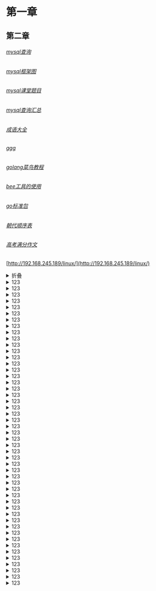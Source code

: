 # 第一章
## 第二章

###### [mysql查询](https://blog.51cto.com/u_12723336/2652014)  
###### [mysql框架图](https://blog.51cto.com/u_12723336/2653779)  
###### [mysql课堂题目](https://gitee.com/zhj5551/go/blob/master/aa.md)  
###### [mysql查询汇总](https://blog.51cto.com/u_12723336/2735990)  
###### [成语大全](https://zhj5551.github.io/go/%E6%88%90%E8%AF%AD%E5%A4%A7%E5%85%A8.html)  
###### [ggg](http://m.biancheng.net/golang/)   
###### [golang菜鸟教程](https://m.runoob.com/go/)    
###### [bee工具的使用](https://beego.me/docs/install/bee.md)      
###### [go标准包](https://studygolang.com/pkgdoc)
###### [朝代顺序表](http://114.xixik.com/chinese-dynasties/)  
###### [高考满分作文](http://www.zxxk.com/gaokao/mfzw/)  




[http://192.168.245.189/linux/](http://192.168.245.189/linux/)  

<details>
<summary>折叠</summary>
    import(估计)  
# 第一章
    内容   

     gfd


### 第三部分
[http://192.168.245.189/linux/](http://192.168.245.189/linux/)
</details>



<details>
<summary>123</summary>
    import(估计)
</details>


<details>
<summary>123</summary>
    import(估计)
</details>


<details>
<summary>123</summary>
    import(估计)
</details>



<details>
<summary>123</summary>
    import(估计)
</details>



<details>
<summary>123</summary>
    import(估计)
</details>



<details>
<summary>123</summary>
    import(估计)
</details>




<details>
<summary>123</summary>
    import(估计)
</details>


<details>
<summary>123</summary>
    import(估计)
</details><details>
<summary>123</summary>
    import(估计)
</details><details>
<summary>123</summary>
    import(估计)
</details><details>
<summary>123</summary>
    import(估计)
</details><details>
<summary>123</summary>
    import(估计)
</details><details>
<summary>123</summary>
    import(估计)
</details><details>
<summary>123</summary>
    import(估计)
</details><details>
<summary>123</summary>
    import(估计)
</details><details>
<summary>123</summary>
    import(估计)
</details><details>
<summary>123</summary>
    import(估计)
</details><details>
<summary>123</summary>
    import(估计)
</details><details>
<summary>123</summary>
    import(估计)
</details><details>
<summary>123</summary>
    import(估计)
</details><details>
<summary>123</summary>
    import(估计)
</details><details>
<summary>123</summary>
    import(估计)
</details><details>
<summary>123</summary>
    import(估计)
</details><details>
<summary>123</summary>
    import(估计)
</details><details>
<summary>123</summary>
    import(估计)
</details><details>
<summary>123</summary>
    import(估计)
</details><details>
<summary>123</summary>
    import(估计)
</details><details>
<summary>123</summary>
    import(估计)
</details><details>
<summary>123</summary>
    import(估计)
</details><details>
<summary>123</summary>
    import(估计)
</details><details>
<summary>123</summary>
    import(估计)
</details><details>
<summary>123</summary>
    import(估计)
</details><details>
<summary>123</summary>
    import(估计)
</details><details>
<summary>123</summary>
    import(估计)
</details><details>
<summary>123</summary>
    import(估计)
</details><details>
<summary>123</summary>
    import(估计)
</details><details>
<summary>123</summary>
    import(估计)
</details><details>
<summary>123</summary>
    import(估计)
</details><details>
<summary>123</summary>
    import(估计)
</details><details>
<summary>123</summary>
    import(估计)
</details><details>
<summary>123</summary>
    import(估计)
</details><details>
<summary>123</summary>
    import(估计)
</details><details>
<summary>123</summary>
    import(估计)
</details><details>
<summary>123</summary>
    import(估计)
</details><details>
<summary>123</summary>
    import(估计)
</details><details>
<summary>123</summary>
    import(估计)
</details><details>
<summary>123</summary>
    import(估计)
</details><details>
<summary>123</summary>
    import(估计)
</details><details>
<summary>123</summary>
    import(估计)
</details>
















